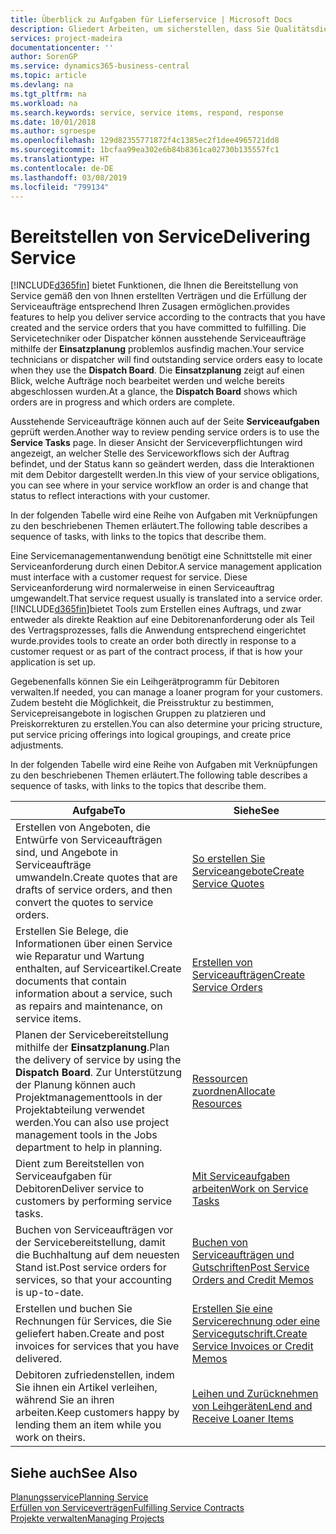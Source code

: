 ```yaml
---
title: Überblick zu Aufgaben für Lieferservice | Microsoft Docs
description: Gliedert Arbeiten, um sicherstellen, dass Sie Qualitätsdienst liefern und Verträgen mit Debitoren gerecht werden.
services: project-madeira
documentationcenter: ''
author: SorenGP
ms.service: dynamics365-business-central
ms.topic: article
ms.devlang: na
ms.tgt_pltfrm: na
ms.workload: na
ms.search.keywords: service, service items, respond, response
ms.date: 10/01/2018
ms.author: sgroespe
ms.openlocfilehash: 129d82355771872f4c1385ec2f1dee4965721dd8
ms.sourcegitcommit: 1bcfaa99ea302e6b84b8361ca02730b135557fc1
ms.translationtype: HT
ms.contentlocale: de-DE
ms.lasthandoff: 03/08/2019
ms.locfileid: "799134"
---
```

# <a name="delivering-service"></a><span data-ttu-id="1698b-103">Bereitstellen von Service</span><span class="sxs-lookup"><span data-stu-id="1698b-103">Delivering Service</span></span>
[!INCLUDE[d365fin](includes/d365fin_md.md)] <span data-ttu-id="1698b-104">bietet Funktionen, die Ihnen die Bereitstellung von Service gemäß den von Ihnen erstellten Verträgen und die Erfüllung der Serviceaufträge entsprechend Ihren Zusagen ermöglichen.</span><span class="sxs-lookup"><span data-stu-id="1698b-104">provides features to help you deliver service according to the contracts that you have created and the service orders that you have committed to fulfilling.</span></span> <span data-ttu-id="1698b-105">Die Servicetechniker oder Dispatcher können ausstehende Serviceaufträge mithilfe der **Einsatzplanung** problemlos ausfindig machen.</span><span class="sxs-lookup"><span data-stu-id="1698b-105">Your service technicians or dispatcher will find outstanding service orders easy to locate when they use the **Dispatch Board**.</span></span> <span data-ttu-id="1698b-106">Die **Einsatzplanung** zeigt auf einen Blick, welche Aufträge noch bearbeitet werden und welche bereits abgeschlossen wurden.</span><span class="sxs-lookup"><span data-stu-id="1698b-106">At a glance, the **Dispatch Board** shows which orders are in progress and which orders are complete.</span></span>  
  
<span data-ttu-id="1698b-107">Ausstehende Serviceaufträge können auch auf der Seite **Serviceaufgaben** geprüft werden.</span><span class="sxs-lookup"><span data-stu-id="1698b-107">Another way to review pending service orders is to use the **Service Tasks** page.</span></span> <span data-ttu-id="1698b-108">In dieser Ansicht der Serviceverpflichtungen wird angezeigt, an welcher Stelle des Serviceworkflows sich der Auftrag befindet, und der Status kann so geändert werden, dass die Interaktionen mit dem Debitor dargestellt werden.</span><span class="sxs-lookup"><span data-stu-id="1698b-108">In this view of your service obligations, you can see where in your service workflow an order is and change that status to reflect interactions with your customer.</span></span>  
  
<span data-ttu-id="1698b-109">In der folgenden Tabelle wird eine Reihe von Aufgaben mit Verknüpfungen zu den beschriebenen Themen erläutert.</span><span class="sxs-lookup"><span data-stu-id="1698b-109">The following table describes a sequence of tasks, with links to the topics that describe them.</span></span>   

<span data-ttu-id="1698b-110">Eine Servicemanagementanwendung benötigt eine Schnittstelle mit einer Serviceanforderung durch einen Debitor.</span><span class="sxs-lookup"><span data-stu-id="1698b-110">A service management application must interface with a customer request for service.</span></span> <span data-ttu-id="1698b-111">Diese Serviceanforderung wird normalerweise in einen Serviceauftrag umgewandelt.</span><span class="sxs-lookup"><span data-stu-id="1698b-111">That service request usually is translated into a service order.</span></span> [!INCLUDE[d365fin](includes/d365fin_md.md)]<span data-ttu-id="1698b-112">bietet Tools zum Erstellen eines Auftrags, und zwar entweder als direkte Reaktion auf eine Debitorenanforderung oder als Teil des Vertragsprozesses, falls die Anwendung entsprechend eingerichtet wurde.</span><span class="sxs-lookup"><span data-stu-id="1698b-112">provides tools to create an order both directly in response to a customer request or as part of the contract process, if that is how your application is set up.</span></span>  
  
<span data-ttu-id="1698b-113">Gegebenenfalls können Sie ein Leihgerätprogramm für Debitoren verwalten.</span><span class="sxs-lookup"><span data-stu-id="1698b-113">If needed, you can manage a loaner program for your customers.</span></span> <span data-ttu-id="1698b-114">Zudem besteht die Möglichkeit, die Preisstruktur zu bestimmen, Servicepreisangebote in logischen Gruppen zu platzieren und Preiskorrekturen zu erstellen.</span><span class="sxs-lookup"><span data-stu-id="1698b-114">You can also determine your pricing structure, put service pricing offerings into logical groupings, and create price adjustments.</span></span>  
  
<span data-ttu-id="1698b-115">In der folgenden Tabelle wird eine Reihe von Aufgaben mit Verknüpfungen zu den beschriebenen Themen erläutert.</span><span class="sxs-lookup"><span data-stu-id="1698b-115">The following table describes a sequence of tasks, with links to the topics that describe them.</span></span>   
  
|<span data-ttu-id="1698b-116">**Aufgabe**</span><span class="sxs-lookup"><span data-stu-id="1698b-116">**To**</span></span>|<span data-ttu-id="1698b-117">**Siehe**</span><span class="sxs-lookup"><span data-stu-id="1698b-117">**See**</span></span>|  
|------------|-------------|  
|<span data-ttu-id="1698b-118">Erstellen von Angeboten, die Entwürfe von Serviceaufträgen sind, und Angebote in Serviceaufträge umwandeln.</span><span class="sxs-lookup"><span data-stu-id="1698b-118">Create quotes that are drafts of service orders, and then convert the quotes to service orders.</span></span>|[<span data-ttu-id="1698b-119">So erstellen Sie Serviceangebote</span><span class="sxs-lookup"><span data-stu-id="1698b-119">Create Service Quotes</span></span>](service-how-to-create-service-quotes.md)|
|<span data-ttu-id="1698b-120">Erstellen Sie Belege, die Informationen über einen Service wie Reparatur und Wartung enthalten, auf Serviceartikel.</span><span class="sxs-lookup"><span data-stu-id="1698b-120">Create documents that contain information about a service, such as repairs and maintenance, on service items.</span></span>|[<span data-ttu-id="1698b-121">Erstellen von Serviceaufträgen</span><span class="sxs-lookup"><span data-stu-id="1698b-121">Create Service Orders</span></span>](service-how-to-create-service-orders.md)|
|<span data-ttu-id="1698b-122">Planen der Servicebereitstellung mithilfe der **Einsatzplanung**.</span><span class="sxs-lookup"><span data-stu-id="1698b-122">Plan the delivery of service by using the **Dispatch Board**.</span></span> <span data-ttu-id="1698b-123">Zur Unterstützung der Planung können auch Projektmanagementtools in der Projektabteilung verwendet werden.</span><span class="sxs-lookup"><span data-stu-id="1698b-123">You can also use project management tools in the Jobs department to help in planning.</span></span>|[<span data-ttu-id="1698b-124">Ressourcen zuordnen</span><span class="sxs-lookup"><span data-stu-id="1698b-124">Allocate Resources</span></span>](service-how-to-allocate-resources.md)|  
|<span data-ttu-id="1698b-125">Dient zum Bereitstellen von Serviceaufgaben für Debitoren</span><span class="sxs-lookup"><span data-stu-id="1698b-125">Deliver service to customers by performing service tasks.</span></span>|[<span data-ttu-id="1698b-126">Mit Serviceaufgaben arbeiten</span><span class="sxs-lookup"><span data-stu-id="1698b-126">Work on Service Tasks</span></span>](service-how-to-work-on-service-tasks.md)|  
|<span data-ttu-id="1698b-127">Buchen von Serviceaufträgen vor der Servicebereitstellung, damit die Buchhaltung auf dem neuesten Stand ist.</span><span class="sxs-lookup"><span data-stu-id="1698b-127">Post service orders for services, so that your accounting is up-to-date.</span></span>|[<span data-ttu-id="1698b-128">Buchen von Serviceaufträgen und Gutschriften</span><span class="sxs-lookup"><span data-stu-id="1698b-128">Post Service Orders and Credit Memos</span></span>](service-how-to-post-service-orders.md)|  
|<span data-ttu-id="1698b-129">Erstellen und buchen Sie Rechnungen für Services, die Sie geliefert haben.</span><span class="sxs-lookup"><span data-stu-id="1698b-129">Create and post invoices for services that you have delivered.</span></span>|[<span data-ttu-id="1698b-130">Erstellen Sie eine Servicerechnung oder eine Servicegutschrift.</span><span class="sxs-lookup"><span data-stu-id="1698b-130">Create Service Invoices or Credit Memos</span></span>](service-how-create-invoices.md)|  
|<span data-ttu-id="1698b-131">Debitoren zufriedenstellen, indem Sie ihnen ein Artikel verleihen, während Sie an ihren arbeiten.</span><span class="sxs-lookup"><span data-stu-id="1698b-131">Keep customers happy by lending them an item while you work on theirs.</span></span>| [<span data-ttu-id="1698b-132">Leihen und Zurücknehmen von Leihgeräten</span><span class="sxs-lookup"><span data-stu-id="1698b-132">Lend and Receive Loaner Items</span></span>](service-how-to-lend-receive-loaners.md)|
  
## <a name="see-also"></a><span data-ttu-id="1698b-133">Siehe auch</span><span class="sxs-lookup"><span data-stu-id="1698b-133">See Also</span></span>  
[<span data-ttu-id="1698b-134">Planungsservice</span><span class="sxs-lookup"><span data-stu-id="1698b-134">Planning Service</span></span>](service-plan-service.md)  
[<span data-ttu-id="1698b-135">Erfüllen von Serviceverträgen</span><span class="sxs-lookup"><span data-stu-id="1698b-135">Fulfilling Service Contracts</span></span>](service-fulfill-service-contracts.md)  
[<span data-ttu-id="1698b-136">Projekte verwalten</span><span class="sxs-lookup"><span data-stu-id="1698b-136">Managing Projects</span></span>](projects-manage-projects.md)  

